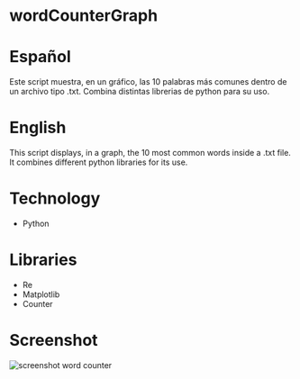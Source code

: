 # wordCounterGraph

# Español
Este script muestra, en un gráfico, las 10 palabras más comunes dentro de un archivo tipo .txt. Combina distintas librerias de python para su uso.

# English
This script displays, in a graph, the 10 most common words inside a .txt file. It combines different python libraries for its use.

# Technology
* Python

# Libraries
* Re
* Matplotlib
* Counter

# Screenshot
![screenshot word counter](https://user-images.githubusercontent.com/38327663/147774847-2955cc0a-738f-4719-8c10-c2cb857f74c4.png)
